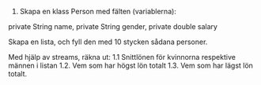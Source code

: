 1.	Skapa en klass Person med fälten (variablerna):

private String name,
private String gender,
private double salary

Skapa en lista, och fyll den med 10 stycken sådana personer.

Med hjälp av streams, räkna ut: 
1.1 Snittlönen för kvinnorna respektive männen i listan
1.2. Vem som har högst lön totalt
1.3. Vem som har lägst lön totalt.
